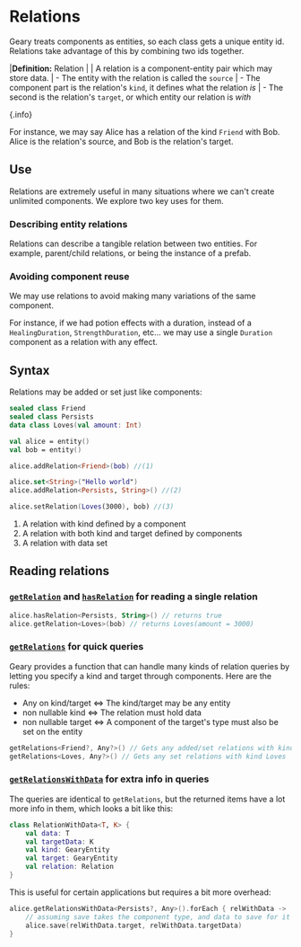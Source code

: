 # Relations

Geary treats components as entities, so each class gets a unique entity id. Relations take advantage of this by combining two ids together.

|**Definition:** Relation
|
| A relation is a component-entity pair which may store data.
| - The entity with the relation is called the `source`
| - The component part is the relation's `kind`, it defines what the relation *is*
| - The second is the relation's `target`, or which entity our relation is *with*

{.info}

For instance, we may say Alice has a relation of the kind `Friend` with Bob. Alice is the relation's source, and Bob is the relation's target.

## Use

Relations are extremely useful in many situations where we can't create unlimited components. We explore two key uses for them.

### Describing entity relations

Relations can describe a tangible relation between two entities. For example, parent/child relations, or being the instance of a prefab.

### Avoiding component reuse

We may use relations to avoid making many variations of the same component. 

For instance, if we had potion effects with a duration, instead of a `HealingDuration`, `StrengthDuration`, etc... we may use a single `Duration` component as a relation with any effect.

## Syntax

Relations may be added or set just like components:

```kotlin
sealed class Friend
sealed class Persists
data class Loves(val amount: Int)

val alice = entity()
val bob = entity()

alice.addRelation<Friend>(bob) //(1)

alice.set<String>("Hello world")
alice.addRelation<Persists, String>() //(2)

alice.setRelation(Loves(3000), bob) //(3)
```

1. A relation with kind defined by a component
2. A relation with both kind and target defined by components
3. A relation with data set

## Reading relations

### [`getRelation`](https://mineinabyss.com/Geary/geary-core/com.mineinabyss.geary.datatypes/-entity/get-relation.html) and [`hasRelation`](https://mineinabyss.com/Geary/geary-core/com.mineinabyss.geary.datatypes/-entity/has-relation.html) for reading a single relation

```kotlin
alice.hasRelation<Persists, String>() // returns true
alice.getRelation<Loves>(bob) // returns Loves(amount = 3000)
```

### [`getRelations`](https://mineinabyss.com/Geary/geary-core/com.mineinabyss.geary.datatypes/-entity/get-relations.html) for quick queries

Geary provides a function that can handle many kinds of relation queries by letting you specify a kind and target through components. Here are the rules:

- Any on kind/target <=> The kind/target may be any entity
- non nullable kind <=> The relation must hold data
- non nullable target <=> A component of the target's type must also be set on the entity

```kotlin
getRelations<Friend?, Any?>() // Gets any added/set relations with kind Friend
getRelations<Loves, Any?>() // Gets any set relations with kind Loves
```

### [`getRelationsWithData`](https://mineinabyss.com/Geary/geary-core/com.mineinabyss.geary.datatypes/-entity/get-relations-with-data.html) for extra info in queries

The queries are identical to `getRelations`, but the returned items have a lot more info in them, which looks a bit like this:

```kotlin
class RelationWithData<T, K> {
    val data: T
    val targetData: K
    val kind: GearyEntity
    val target: GearyEntity
    val relation: Relation
}
```

This is useful for certain applications but requires a bit more overhead:

```kotlin
alice.getRelationsWithData<Persists?, Any>().forEach { relWithData ->
    // assuming save takes the component type, and data to save for it
    alice.save(relWithData.target, relWithData.targetData)
}
```
